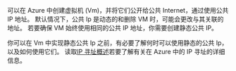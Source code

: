 可以在 Azure 中创建虚拟机 (Vm)，并将它们公开给公共 Internet，通过使用公共 IP 地址。 默认情况下，公共 Ip 是动态的和删除 VM 时，可能会更改与其关联的地址。 若要确保 VM 始终使用相同的公共 IP 地址，你需要创建静态公共 IP。 

你可以在 Vm 中实现静态公共 Ip 之前，有必要了解何时可以使用静态的公共 Ip，以及如何使用它们。 读取[IP 寻址概述](../articles/virtual-network/virtual-network-ip-addresses-overview-arm.md)若要了解有关在 Azure 中的 IP 寻址的详细信息。

